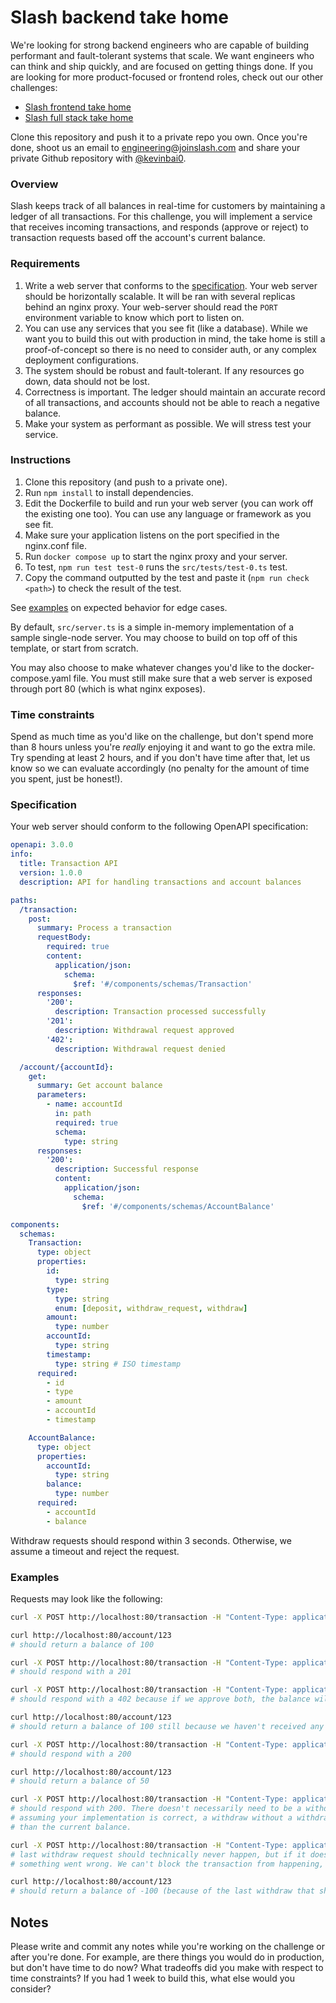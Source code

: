 # Slash backend take home

We're looking for strong backend engineers who are capable of building performant and fault-tolerant systems that scale. We want engineers who can think and ship quickly, and are focused on getting things done. If you are looking for more product-focused or frontend roles, check out our other challenges:

- [Slash frontend take home](https://github.com/kevinbai0/slash-frontend-take-home)
- [Slash full stack take home](https://github.com/kevinbai0/slash-fullstack-take-home)

Clone this repository and push it to a private repo you own. Once you're done, shoot us an email to [engineering@joinslash.com](mailto:engineering@joinslash.com) and share your private Github repository with [@kevinbai0](https://github.com/kevinbai0).

### Overview

Slash keeps track of all balances in real-time for customers by maintaining a ledger of all transactions. For this challenge, you will implement a service that receives incoming transactions, and responds (approve or reject) to transaction requests based off the account's current balance. 

### Requirements

1. Write a web server that conforms to the [specification](#specification). Your web server should be horizontally scalable. It will be ran with several replicas behind an nginx proxy. Your web-server should read the `PORT` environment variable to know which port to listen on.
2. You can use any services that you see fit (like a database). While we want you to build this out with production in mind, the take home is still a proof-of-concept so there is no need to consider auth, or any complex deployment configurations.
3. The system should be robust and fault-tolerant. If any resources go down, data should not be lost.
4. Correctness is important. The ledger should maintain an accurate record of all transactions, and accounts should not be able to reach a negative balance.
5. Make your system as performant as possible. We will stress test your service.

### Instructions

1. Clone this repository (and push to a private one).
2. Run `npm install` to install dependencies.
3. Edit the Dockerfile to build and run your web server (you can work off the existing one too). You can use any language or framework as you see fit.
4. Make sure your application listens on the port specified in the nginx.conf file.
5. Run `docker compose up` to start the nginx proxy and your server.
6. To test, `npm run test test-0` runs the `src/tests/test-0.ts` test.
7. Copy the command outputted by the test and paste it (`npm run check <path>`) to check the result of the test.

See [examples](#examples) on expected behavior for edge cases.

By default, `src/server.ts` is a simple in-memory implementation of a sample single-node server. You may choose to build on top off of this template, or start from scratch.

You may also choose to make whatever changes you'd like to the docker-compose.yaml file. You must still make sure that a web server is exposed through port 80 (which is what nginx exposes).


### Time constraints

Spend as much time as you'd like on the challenge, but don't spend more than 8 hours unless you're _really_ enjoying it and want to go the extra mile. Try spending at least 2 hours, and if you don't have time after that, let us know so we can evaluate accordingly (no penalty for the amount of time you spent, just be honest!).

### Specification

Your web server should conform to the following OpenAPI specification:

```yaml
openapi: 3.0.0
info:
  title: Transaction API
  version: 1.0.0
  description: API for handling transactions and account balances

paths:
  /transaction:
    post:
      summary: Process a transaction
      requestBody:
        required: true
        content:
          application/json:
            schema:
              $ref: '#/components/schemas/Transaction'
      responses:
        '200':
          description: Transaction processed successfully
        '201':
          description: Withdrawal request approved
        '402':
          description: Withdrawal request denied

  /account/{accountId}:
    get:
      summary: Get account balance
      parameters:
        - name: accountId
          in: path
          required: true
          schema:
            type: string
      responses:
        '200':
          description: Successful response
          content:
            application/json:
              schema:
                $ref: '#/components/schemas/AccountBalance'

components:
  schemas:
    Transaction:
      type: object
      properties:
        id:
          type: string
        type:
          type: string
          enum: [deposit, withdraw_request, withdraw]
        amount:
          type: number
        accountId:
          type: string
        timestamp:
          type: string # ISO timestamp
      required:
        - id
        - type
        - amount
        - accountId
        - timestamp

    AccountBalance:
      type: object
      properties:
        accountId:
          type: string
        balance:
          type: number
      required:
        - accountId
        - balance
```

Withdraw requests should respond within 3 seconds. Otherwise, we assume a timeout and reject the request.

### Examples

Requests may look like the following:
```sh
curl -X POST http://localhost:80/transaction -H "Content-Type: application/json" -d '{"id": "1", "type": "deposit", "amount": 100, "accountId": "123", "timestamp": "2023-01-01T00:00:00Z"}'

curl http://localhost:80/account/123
# should return a balance of 100

curl -X POST http://localhost:80/transaction -H "Content-Type: application/json" -d '{"id": "2", "type": "withdraw_request", "amount": 50, "accountId": "123", "timestamp": "2023-01-01T00:00:01Z"}' 
# should respond with a 201

curl -X POST http://localhost:80/transaction -H "Content-Type: application/json" -d '{"id": "3", "type": "withdraw_request", "amount": 51, "accountId": "123", "timestamp": "2023-01-01T00:00:02Z"}'
# should respond with a 402 because if we approve both, the balance will go negative

curl http://localhost:80/account/123
# should return a balance of 100 still because we haven't received any actual "withdraw"s yet

curl -X POST http://localhost:80/transaction -H "Content-Type: application/json" -d '{"id": "4", "type": "withdraw", "amount": 50, "accountId": "123", "timestamp": "2023-01-01T00:00:03Z"}'
# should respond with a 200

curl http://localhost:80/account/123
# should return a balance of 50

curl -X POST http://localhost:80/transaction -H "Content-Type: application/json" -d '{"id": "5", "type": "withdraw", "amount": 50, "accountId": "123", "timestamp": "2023-01-01T00:00:04Z"}'
# should respond with 200. There doesn't necessarily need to be a withdraw_request before a withdraw.
# assuming your implementation is correct, a withdraw without a withdraw_request will never be more
# than the current balance.

curl -X POST http://localhost:80/transaction -H "Content-Type: application/json" -d '{"id": "6", "type": "withdraw", "amount": 100, "accountId": "123", "timestamp": "2023-01-01T00:00:05Z"}'
# last withdraw request should technically never happen, but if it does, 
# something went wrong. We can't block the transaction from happening, so we must allow it.

curl http://localhost:80/account/123
# should return a balance of -100 (because of the last withdraw that shouldn't have happened)
```

## Notes

Please write and commit any notes while you're working on the challenge or after you're done. For example, are there things you would do in production, but don't have time to do now? What tradeoffs did you make with respect to time constraints? If you had 1 week to build this, what else would you consider? 
